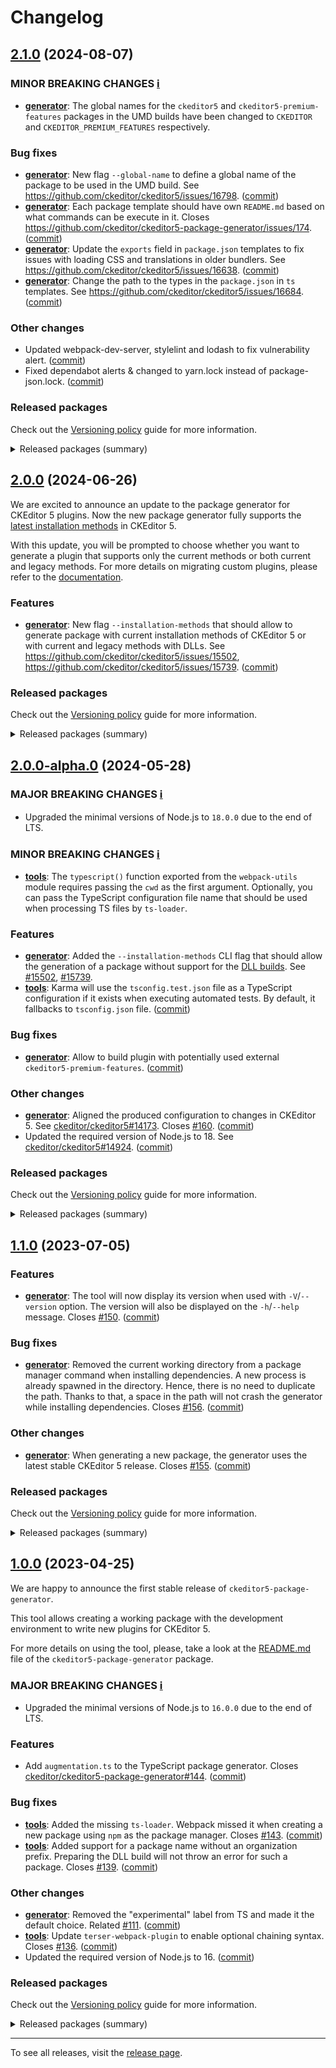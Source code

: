 Changelog
=========

## [2.1.0](https://github.com/ckeditor/ckeditor5-package-generator/compare/v2.0.0...v2.1.0) (2024-08-07)

### MINOR BREAKING CHANGES [ℹ️](https://ckeditor.com/docs/ckeditor5/latest/framework/guides/support/versioning-policy.html#major-and-minor-breaking-changes)

* **[generator](https://www.npmjs.com/package/ckeditor5-package-generator)**: The global names for the `ckeditor5` and `ckeditor5-premium-features` packages in the UMD builds have been changed to `CKEDITOR` and `CKEDITOR_PREMIUM_FEATURES` respectively.

### Bug fixes

* **[generator](https://www.npmjs.com/package/ckeditor5-package-generator)**: New flag `--global-name` to define a global name of the package to be used in the UMD build. See https://github.com/ckeditor/ckeditor5/issues/16798. ([commit](https://github.com/ckeditor/ckeditor5-package-generator/commit/0bc5128710e4246ea72c1f06b02f0fbba5be9624))
* **[generator](https://www.npmjs.com/package/ckeditor5-package-generator)**: Each package template should have own `README.md` based on what commands can be execute in it. Closes https://github.com/ckeditor/ckeditor5-package-generator/issues/174. ([commit](https://github.com/ckeditor/ckeditor5-package-generator/commit/e7538509015e17c63332764e1d2fc6565509ff4b))
* **[generator](https://www.npmjs.com/package/ckeditor5-package-generator)**: Update the `exports` field in `package.json` templates to fix issues with loading CSS and translations in older bundlers. See https://github.com/ckeditor/ckeditor5/issues/16638. ([commit](https://github.com/ckeditor/ckeditor5-package-generator/commit/b98672e4a4f2a65b7602f3ff8c305cb384c74647))
* **[generator](https://www.npmjs.com/package/ckeditor5-package-generator)**: Change the path to the types in the `package.json`  in `ts` templates. See https://github.com/ckeditor/ckeditor5/issues/16684. ([commit](https://github.com/ckeditor/ckeditor5-package-generator/commit/84ff608360e67f6d0184e7491682c3593d335045))

### Other changes

* Updated webpack-dev-server, stylelint and lodash to fix vulnerability alert. ([commit](https://github.com/ckeditor/ckeditor5-package-generator/commit/6e6641e5e911913b28035ed4b342a29b24fbb8f4))
* Fixed dependabot alerts & changed to yarn.lock instead of package-json.lock. ([commit](https://github.com/ckeditor/ckeditor5-package-generator/commit/db932ba79db0dba773473a112117dd1df6f20ea7))

### Released packages

Check out the [Versioning policy](https://ckeditor.com/docs/ckeditor5/latest/framework/guides/support/versioning-policy.html) guide for more information.

<details>
<summary>Released packages (summary)</summary>

Other releases:

* [@ckeditor/ckeditor5-package-tools](https://www.npmjs.com/package/@ckeditor/ckeditor5-package-tools/v/2.1.0): v2.0.0 => v2.1.0
* [ckeditor5-package-generator](https://www.npmjs.com/package/ckeditor5-package-generator/v/2.1.0): v2.0.0 => v2.1.0
</details>


## [2.0.0](https://github.com/ckeditor/ckeditor5-package-generator/compare/v2.0.0-alpha.0...v2.0.0) (2024-06-26)

We are excited to announce an update to the package generator for CKEditor 5 plugins. Now the new package generator fully supports the [latest installation methods](https://github.com/ckeditor/ckeditor5/releases/tag/v42.0.0) in CKEditor 5.

With this update, you will be prompted to choose whether you want to generate a plugin that supports only the current methods or both current and legacy methods. For more details on migrating custom plugins, please refer to the [documentation](https://ckeditor.com/docs/ckeditor5/latest/updating/nim-migration/custom-plugins.html).

### Features

* **[generator](https://www.npmjs.com/package/ckeditor5-package-generator)**: New flag `--installation-methods` that should allow to generate package with current installation methods of CKEditor 5 or with current and legacy methods with DLLs. See https://github.com/ckeditor/ckeditor5/issues/15502, https://github.com/ckeditor/ckeditor5/issues/15739. ([commit](https://github.com/ckeditor/ckeditor5-package-generator/commit/360afe0b2b77a3363b843dcd2574b1d89bc87c3b))

### Released packages

Check out the [Versioning policy](https://ckeditor.com/docs/ckeditor5/latest/framework/guides/support/versioning-policy.html) guide for more information.

<details>
<summary>Released packages (summary)</summary>

Releases containing new features:

* [@ckeditor/ckeditor5-package-tools](https://www.npmjs.com/package/@ckeditor/ckeditor5-package-tools/v/2.0.0): v2.0.0-alpha.0 => v2.0.0
* [ckeditor5-package-generator](https://www.npmjs.com/package/ckeditor5-package-generator/v/2.0.0): v2.0.0-alpha.0 => v2.0.0
</details>


## [2.0.0-alpha.0](https://github.com/ckeditor/ckeditor5-package-generator/compare/v1.1.0...v2.0.0-alpha.0) (2024-05-28)

### MAJOR BREAKING CHANGES [ℹ️](https://ckeditor.com/docs/ckeditor5/latest/framework/guides/support/versioning-policy.html#major-and-minor-breaking-changes)

* Upgraded the minimal versions of Node.js to `18.0.0` due to the end of LTS.

### MINOR BREAKING CHANGES [ℹ️](https://ckeditor.com/docs/ckeditor5/latest/framework/guides/support/versioning-policy.html#major-and-minor-breaking-changes)

* **[tools](https://www.npmjs.com/package/@ckeditor/ckeditor5-package-tools)**: The `typescript()` function exported from the `webpack-utils` module requires passing the `cwd` as the first argument. Optionally, you can pass the TypeScript configuration file name that should be used when processing TS files by `ts-loader`.

### Features

* **[generator](https://www.npmjs.com/package/ckeditor5-package-generator)**: Added the `--installation-methods` CLI flag that should allow the generation of a package without support for the [DLL builds](https://ckeditor.com/docs/ckeditor5/latest/installation/advanced/alternative-setups/dll-builds.html). See [#15502](https://github.com/ckeditor/ckeditor5/issues/15502), [#15739](https://github.com/ckeditor/ckeditor5/issues/15739).
* **[tools](https://www.npmjs.com/package/@ckeditor/ckeditor5-package-tools)**: Karma will use the `tsconfig.test.json` file as a TypeScript configuration if it exists when executing automated tests. By default, it fallbacks to `tsconfig.json` file. ([commit](https://github.com/ckeditor/ckeditor5-package-generator/commit/56207d846095a78e35bf2805c2c30823cb6cb9de))

### Bug fixes

* **[generator](https://www.npmjs.com/package/ckeditor5-package-generator)**: Allow to build plugin with potentially used external `ckeditor5-premium-features`. ([commit](https://github.com/ckeditor/ckeditor5-package-generator/commit/9af9807f49db31685a2864c419eea77af176dbcc))

### Other changes

* **[generator](https://www.npmjs.com/package/ckeditor5-package-generator)**: Aligned the produced configuration to changes in CKEditor 5. See [ckeditor/ckeditor5#14173](https://github.com/ckeditor/ckeditor5/issues/14173). Closes [#160](https://github.com/ckeditor/ckeditor5-package-generator/issues/160). ([commit](https://github.com/ckeditor/ckeditor5-package-generator/commit/56207d846095a78e35bf2805c2c30823cb6cb9de))
* Updated the required version of Node.js to 18. See [ckeditor/ckeditor5#14924](https://github.com/ckeditor/ckeditor5/issues/14924). ([commit](https://github.com/ckeditor/ckeditor5-package-generator/commit/6842056128d279a9fb3dc1cadccbba3ccc1bf0df))

### Released packages

Check out the [Versioning policy](https://ckeditor.com/docs/ckeditor5/latest/framework/guides/support/versioning-policy.html) guide for more information.

<details>
<summary>Released packages (summary)</summary>

Releases containing new features:

* [@ckeditor/ckeditor5-package-tools](https://www.npmjs.com/package/@ckeditor/ckeditor5-package-tools/v/2.0.0-alpha.0): v1.1.0 => v2.0.0-alpha.0
* [ckeditor5-package-generator](https://www.npmjs.com/package/ckeditor5-package-generator/v/2.0.0-alpha.0): v1.1.0 => v2.0.0-alpha.0
</details>


## [1.1.0](https://github.com/ckeditor/ckeditor5-package-generator/compare/v1.0.0...v1.1.0) (2023-07-05)

### Features

* **[generator](https://www.npmjs.com/package/ckeditor5-package-generator)**: The tool will now display its version when used with `-V`/`--version` option. The version will also be displayed on the `-h`/`--help` message. Closes [#150](https://github.com/ckeditor/ckeditor5-package-generator/issues/150). ([commit](https://github.com/ckeditor/ckeditor5-package-generator/commit/5e00ccbfadcd3b256fc12832fa19cc63745d04d7))

### Bug fixes

* **[generator](https://www.npmjs.com/package/ckeditor5-package-generator)**: Removed the current working directory from a package manager command when installing dependencies. A new process is already spawned in the directory. Hence, there is no need to duplicate the path. Thanks to that, a space in the path will not crash the generator while installing dependencies. Closes [#156](https://github.com/ckeditor/ckeditor5-package-generator/issues/156). ([commit](https://github.com/ckeditor/ckeditor5-package-generator/commit/35442f436ed746d91e8a3b3b0b32bd0d9762421f))

### Other changes

* **[generator](https://www.npmjs.com/package/ckeditor5-package-generator)**: When generating a new package, the generator uses the latest stable CKEditor 5 release. Closes [#155](https://github.com/ckeditor/ckeditor5-package-generator/issues/155). ([commit](https://github.com/ckeditor/ckeditor5-package-generator/commit/40a9b627fb6a02fc361381cd86f119a4e61cddf6))

### Released packages

Check out the [Versioning policy](https://ckeditor.com/docs/ckeditor5/latest/framework/guides/support/versioning-policy.html) guide for more information.

<details>
<summary>Released packages (summary)</summary>

Releases containing new features:

* [ckeditor5-package-generator](https://www.npmjs.com/package/ckeditor5-package-generator): v1.0.0 => v1.1.0

Other releases:

* [@ckeditor/ckeditor5-package-tools](https://www.npmjs.com/package/@ckeditor/ckeditor5-package-tools): v1.0.0 => v1.1.0
</details>


## [1.0.0](https://github.com/ckeditor/ckeditor5-package-generator/compare/v1.0.0-beta.10...v1.0.0) (2023-04-25)

We are happy to announce the first stable release of `ckeditor5-package-generator`.

This tool allows creating a working package with the development environment to write new plugins for CKEditor 5.

For more details on using the tool, please, take a look at the [README.md](https://github.com/ckeditor/ckeditor5-package-generator/blob/master/packages/ckeditor5-package-generator/README.md) file of the `ckeditor5-package-generator` package.

### MAJOR BREAKING CHANGES [ℹ️](https://ckeditor.com/docs/ckeditor5/latest/framework/guides/support/versioning-policy.html#major-and-minor-breaking-changes)

* Upgraded the minimal versions of Node.js to `16.0.0` due to the end of LTS.

### Features

* Add `augmentation.ts` to the TypeScript package generator. Closes [ckeditor/ckeditor5-package-generator#144](https://github.com/ckeditor/ckeditor5-package-generator/issues/144). ([commit](https://github.com/ckeditor/ckeditor5-package-generator/commit/f736d0882571ad38d196156d386020f484c9fd62))

### Bug fixes

* **[tools](https://www.npmjs.com/package/@ckeditor/ckeditor5-package-tools)**: Added the missing `ts-loader`. Webpack missed it when creating a new package using `npm` as the package manager. Closes [#143](https://github.com/ckeditor/ckeditor5-package-generator/issues/143). ([commit](https://github.com/ckeditor/ckeditor5-package-generator/commit/69bc170b21dc461ad1dd3e5b96be2943117ca49c))
* **[tools](https://www.npmjs.com/package/@ckeditor/ckeditor5-package-tools)**: Added support for a package name without an organization prefix. Preparing the DLL build will not throw an error for such a package. Closes [#139](https://github.com/ckeditor/ckeditor5-package-generator/issues/139). ([commit](https://github.com/ckeditor/ckeditor5-package-generator/commit/a820183289fa73c2bba14f98dbfe2ac1ee3a085e))

### Other changes

* **[generator](https://www.npmjs.com/package/ckeditor5-package-generator)**: Removed the "experimental" label from TS and made it the default choice. Related [#111](https://github.com/ckeditor/ckeditor5-package-generator/issues/111). ([commit](https://github.com/ckeditor/ckeditor5-package-generator/commit/5b82666eee376e8ed2b235b861de50bad512b82b))
* **[tools](https://www.npmjs.com/package/@ckeditor/ckeditor5-package-tools)**: Update `terser-webpack-plugin` to enable optional chaining syntax. Closes [#136](https://github.com/ckeditor/ckeditor5-package-generator/issues/136). ([commit](https://github.com/ckeditor/ckeditor5-package-generator/commit/fddaa523edbe7f4cba0b5fe6f6624940fe1a384c))
* Updated the required version of Node.js to 16. ([commit](https://github.com/ckeditor/ckeditor5-package-generator/commit/9872918528fdfe58ea6b4570c8a1ae55d7c48516))

### Released packages

Check out the [Versioning policy](https://ckeditor.com/docs/ckeditor5/latest/framework/guides/support/versioning-policy.html) guide for more information.

<details>
<summary>Released packages (summary)</summary>

Releases containing new features:

* [ckeditor5-package-generator](https://www.npmjs.com/package/ckeditor5-package-generator): v1.0.0-beta.10 => v1.0.0

Other releases:

* [@ckeditor/ckeditor5-package-tools](https://www.npmjs.com/package/@ckeditor/ckeditor5-package-tools): v1.0.0-beta.10 => v1.0.0
</details>

---

To see all releases, visit the [release page](https://github.com/ckeditor/ckeditor5-package-generator/releases).
